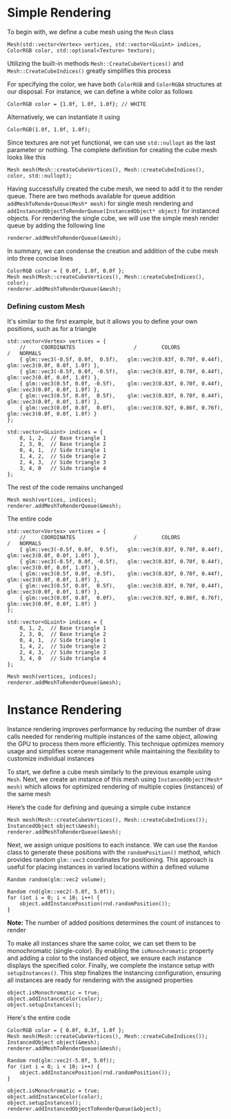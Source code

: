 # Simple Rendering
To begin with, we define a cube mesh using the `Mesh` class

```
Mesh(std::vector<Vertex> vertices, std::vector<GLuint> indices, ColorRGB color, std::optional<Texture> texture);
```

Utilizing the built-in methods `Mesh::CreateCubeVertices()` and `Mesh::CreateCubeIndices()` greatly simplifies this process

For specifying the color, we have both  `ColorRGB` and `ColorRGBA` structures at our disposal. For instance, we can define a white color as follows
```
ColorRGB color = {1.0f, 1.0f, 1.0f}; // WHITE
```
Alternatively, we can instantiate it using
```
ColorRGB(1.0f, 1.0f, 1.0f);
```

Since textures are not yet functional, we can use `std::nullopt` as the last parameter or nothing. The complete definition for creating the cube mesh looks like this

```
Mesh mesh(Mesh::createCubeVertices(), Mesh::createCubeIndices(), color, std::nullopt);
```

Having successfully created the cube mesh, we need to add it to the render queue. There are two methods available for queue addition `addMeshToRenderQueue(Mesh* mesh)` for single mesh rendering and `addInstancedObjectToRenderQueue(InstancedObject* object)` for instanced objects. For rendering the single cube, we will use the simple mesh render queue by adding the following line
```
renderer.addMeshToRenderQueue(&mesh);
```

In summary, we can condense the creation and addition of the cube mesh into three concise lines
```
ColorRGB color = { 0.0f, 1.0f, 0.0f };
Mesh mesh(Mesh::createCubeVertices(), Mesh::createCubeIndices(), color);
renderer.addMeshToRenderQueue(&mesh);
```

### Defining custom Mesh

It's similar to the first example, but it allows you to define your own positions, such as for a triangle
```
std::vector<Vertex> vertices = {
    //     COORDINATES                   /        COLORS                    /   NORMALS                 
    { glm::vec3(-0.5f, 0.0f,  0.5f),   glm::vec3(0.83f, 0.70f, 0.44f),    glm::vec3(0.0f, 0.0f, 1.0f) },
    { glm::vec3(-0.5f, 0.0f, -0.5f),   glm::vec3(0.83f, 0.70f, 0.44f),    glm::vec3(0.0f, 0.0f, 1.0f) },
    { glm::vec3(0.5f, 0.0f, -0.5f),    glm::vec3(0.83f, 0.70f, 0.44f),    glm::vec3(0.0f, 0.0f, 1.0f) },
    { glm::vec3(0.5f, 0.0f,  0.5f),    glm::vec3(0.83f, 0.70f, 0.44f),    glm::vec3(0.0f, 0.0f, 1.0f) },
    { glm::vec3(0.0f, 0.8f,  0.0f),    glm::vec3(0.92f, 0.86f, 0.76f),    glm::vec3(0.0f, 0.0f, 1.0f) } 
};
```

```
std::vector<GLuint> indices = {
    0, 1, 2,  // Base triangle 1
    2, 3, 0,  // Base triangle 2
    0, 4, 1,  // Side triangle 1
    1, 4, 2,  // Side triangle 2
    2, 4, 3,  // Side triangle 3
    3, 4, 0   // Side triangle 4
};
```

The rest of the code remains unchanged
```
Mesh mesh(vertices, indices);
renderer.addMeshToRenderQueue(&mesh);
```

The entire code
```
std::vector<Vertex> vertices = {
    //     COORDINATES                   /        COLORS                    /   NORMALS                 
    { glm::vec3(-0.5f, 0.0f,  0.5f),   glm::vec3(0.83f, 0.70f, 0.44f),    glm::vec3(0.0f, 0.0f, 1.0f) },
    { glm::vec3(-0.5f, 0.0f, -0.5f),   glm::vec3(0.83f, 0.70f, 0.44f),    glm::vec3(0.0f, 0.0f, 1.0f) },
    { glm::vec3(0.5f, 0.0f, -0.5f),    glm::vec3(0.83f, 0.70f, 0.44f),    glm::vec3(0.0f, 0.0f, 1.0f) },
    { glm::vec3(0.5f, 0.0f,  0.5f),    glm::vec3(0.83f, 0.70f, 0.44f),    glm::vec3(0.0f, 0.0f, 1.0f) },
    { glm::vec3(0.0f, 0.8f,  0.0f),    glm::vec3(0.92f, 0.86f, 0.76f),    glm::vec3(0.0f, 0.0f, 1.0f) } 
};

std::vector<GLuint> indices = {
    0, 1, 2,  // Base triangle 1
    2, 3, 0,  // Base triangle 2
    0, 4, 1,  // Side triangle 1
    1, 4, 2,  // Side triangle 2
    2, 4, 3,  // Side triangle 3
    3, 4, 0   // Side triangle 4
};

Mesh mesh(vertices, indices);
renderer.addMeshToRenderQueue(&mesh);
```

# Instance Rendering
Instance rendering improves performance by reducing the number of draw calls needed for rendering multiple instances of the same object, allowing the GPU to process them more efficiently. This technique optimizes memory usage and simplifies scene management while maintaining the flexibility to customize individual instances

To start, we define a cube mesh similarly to the previous example using `Mesh`. Next, we create an instance of this mesh using `InstancedObject(Mesh* mesh)` which allows for optimized rendering of multiple copies (instances) of the same mesh

Here’s the code for defining and queuing a simple cube instance
```
Mesh mesh(Mesh::createCubeVertices(), Mesh::createCubeIndices());
InstancedObject object(&mesh);
renderer.addMeshToRenderQueue(&mesh);
```

Next, we assign unique positions to each instance. We can use the `Random` class to generate these positions with the `randomPosition()` method, which provides random `glm::vec3` coordinates for positioning. This approach is useful for placing instances in varied locations within a defined volume
```
Random random(glm::vec2 volume);
```
```
Random rnd(glm::vec2(-5.0f, 5.0f));
for (int i = 0; i < 10; i++) {
    object.addInstancePosition(rnd.randomPosition());
}
```
**Note:** The number of added positions determines the count of instances to render

To make all instances share the same color, we can set them to be monochromatic (single-color). By enabling the `isMonochromatic` property and adding a color to the instanced object, we ensure each instance displays the specified color. Finally, we complete the instance setup with `setupInstances()`. This step finalizes the instancing configuration, ensuring all instances are ready for rendering with the assigned properties
```
object.isMonochromatic = true;
object.addInstanceColor(color);
object.setupInstances();
```

Here's the entire code
```
ColorRGB color = { 0.0f, 0.3f, 1.0f };
Mesh mesh(Mesh::createCubeVertices(), Mesh::createCubeIndices());
InstancedObject object(&mesh);
renderer.addMeshToRenderQueue(&mesh);

Random rnd(glm::vec2(-5.0f, 5.0f));
for (int i = 0; i < 10; i++) {
    object.addInstancePosition(rnd.randomPosition());
}

object.isMonochromatic = true;
object.addInstanceColor(color);
object.setupInstances();
renderer.addInstancedObjectToRenderQueue(&object);
```